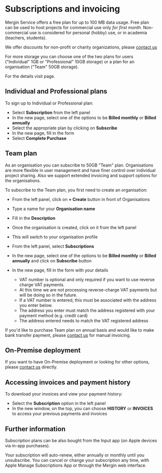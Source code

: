 # Subscriptions and invoicing

Mergin Service offers a free plan for up to 100 MB data usage. Free plan can be used to host projects for commercial use only *for first month*. Non-commercial use is considered for personal (hobby) use, or in academia (teachers, students).

We offer discounts for non-profit or charity organizations, please [contact us](mailto:sales@merginmaps.com)

For more storage you can choose one of the two plans for users ("Individual" 1GB or "Professional" 10GB storage) or a plan for an organisation ("Team" 50GB storage).

For the details visit <MainDomainNameLink id="pricing" desc="pricing"/> page.

## Individual and Professional plans

To sign up to Individual or Professional plan:

- Select **Subscription** from the left panel
- In the new page, select one of the options to be **Billed monthly** or **Billed annually**
- Select the appropriate plan by clicking on **Subscribe**
- In the new page, fill in the form
- Select **Complete Purchase**

## Team plan

As an organisation you can subscribe to 50GB "Team" plan. Organisations are more flexible in user management and have finer control over individual project sharing. Also we support extended invoicing and support options for the organisations.

To subscribe to the Team plan, you first need to create an organisation:

- From the left panel, click on **+ Create** button in front of Organisations
- Type a name for your **Organisation name**
- Fill in the **Description**

- Once the organisation is created, click on it from the left panel
- This will switch to your organisation profile
- From the left panel, select **Subscriptions**
- In the new page, select one of the options to be **Billed monthly** or **Billed annually** and click on **Subscribe** button
- In the new page, fill in the form with your details
  - VAT number is optional and only required if you want to use reverse charge VAT payments.
  - At this time we are not processing reverse-charge VAT payments but will be doing so in the future.
  - If a VAT number is entered, this must be associated with the address you enter below.
  - The address you enter must match the address registered with your payment method (e.g. credit card)
  - The address entered needs to match the VAT registered address

If you'd like to purchase Team plan on annual basis and would like to make bank transfer payment, please [contact us](mailto:sales@merginmaps.com) for manual invoicing.

## On-Premise deployment
If you want to have On-Premise deployment or looking for other options, please [contact us](mailto:sales@merginmaps.com) directly.

## Accessing invoices and payment history

To download your invoices and view your payment history:

- Select the **Subscription** option in the left panel
- In the new window, on the top, you can choose **HISTORY** or **INVOICES** to access your previous payments and invoices

## Further information

Subscription plans can be also bought from the Input app (on Apple devices via in-app purchases).

Your subscription will auto-renew, either annually or monthly until you unsubscribe. You can cancel or change your subscription any time, with Apple Manage Subscriptions App or through the Mergin web interface.
